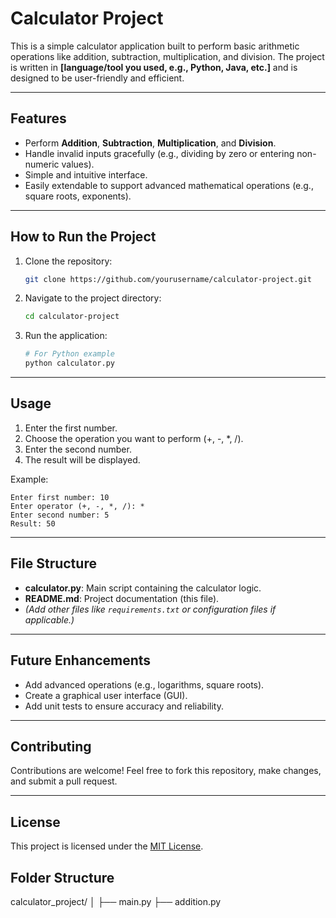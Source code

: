 
# **Calculator Project**

This is a simple calculator application built to perform basic arithmetic operations like addition, subtraction, multiplication, and division. The project is written in **[language/tool you used, e.g., Python, Java, etc.]** and is designed to be user-friendly and efficient.

---

## **Features**
- Perform **Addition**, **Subtraction**, **Multiplication**, and **Division**.
- Handle invalid inputs gracefully (e.g., dividing by zero or entering non-numeric values).
- Simple and intuitive interface.
- Easily extendable to support advanced mathematical operations (e.g., square roots, exponents).

---

## **How to Run the Project**
1. Clone the repository:
   ```bash
   git clone https://github.com/yourusername/calculator-project.git
   ```
2. Navigate to the project directory:
   ```bash
   cd calculator-project
   ```
3. Run the application:
   ```bash
   # For Python example
   python calculator.py
   ```

---

## **Usage**
1. Enter the first number.
2. Choose the operation you want to perform (+, -, *, /).
3. Enter the second number.
4. The result will be displayed.

Example:
```
Enter first number: 10
Enter operator (+, -, *, /): *
Enter second number: 5
Result: 50
```

---

## **File Structure**
- **calculator.py**: Main script containing the calculator logic.
- **README.md**: Project documentation (this file).
- *(Add other files like `requirements.txt` or configuration files if applicable.)*

---

## **Future Enhancements**
- Add advanced operations (e.g., logarithms, square roots).
- Create a graphical user interface (GUI).
- Add unit tests to ensure accuracy and reliability.

---

## **Contributing**
Contributions are welcome! Feel free to fork this repository, make changes, and submit a pull request.

---

## **License**
This project is licensed under the [MIT License](LICENSE).

## **Folder Structure**
calculator_project/
│
├── main.py
├── addition.py

